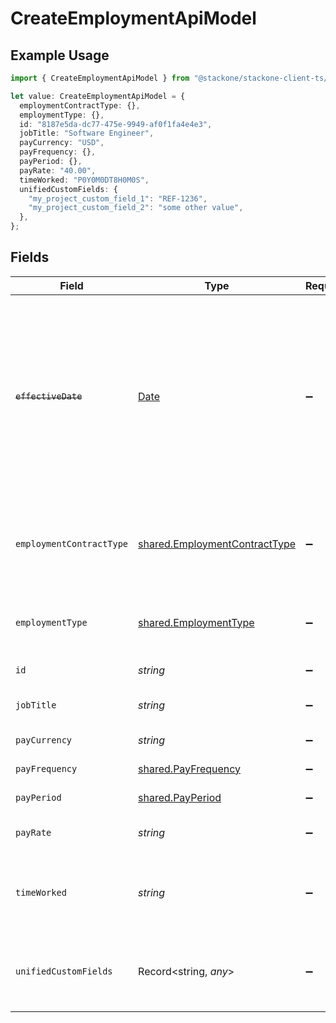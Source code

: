 # CreateEmploymentApiModel

## Example Usage

```typescript
import { CreateEmploymentApiModel } from "@stackone/stackone-client-ts/sdk/models/shared";

let value: CreateEmploymentApiModel = {
  employmentContractType: {},
  employmentType: {},
  id: "8187e5da-dc77-475e-9949-af0f1fa4e4e3",
  jobTitle: "Software Engineer",
  payCurrency: "USD",
  payFrequency: {},
  payPeriod: {},
  payRate: "40.00",
  timeWorked: "P0Y0M0DT8H0M0S",
  unifiedCustomFields: {
    "my_project_custom_field_1": "REF-1236",
    "my_project_custom_field_2": "some other value",
  },
};
```

## Fields

| Field                                                                                                                                                                  | Type                                                                                                                                                                   | Required                                                                                                                                                               | Description                                                                                                                                                            | Example                                                                                                                                                                |
| ---------------------------------------------------------------------------------------------------------------------------------------------------------------------- | ---------------------------------------------------------------------------------------------------------------------------------------------------------------------- | ---------------------------------------------------------------------------------------------------------------------------------------------------------------------- | ---------------------------------------------------------------------------------------------------------------------------------------------------------------------- | ---------------------------------------------------------------------------------------------------------------------------------------------------------------------- |
| ~~`effectiveDate`~~                                                                                                                                                    | [Date](https://developer.mozilla.org/en-US/docs/Web/JavaScript/Reference/Global_Objects/Date)                                                                          | :heavy_minus_sign:                                                                                                                                                     | : warning: ** DEPRECATED **: This will be removed in a future release, please migrate away from it as soon as possible.<br/><br/>The effective date of the employment contract | 2021-01-01T01:01:01.000Z                                                                                                                                               |
| `employmentContractType`                                                                                                                                               | [shared.EmploymentContractType](../../../sdk/models/shared/employmentcontracttype.md)                                                                                  | :heavy_minus_sign:                                                                                                                                                     | The employment work schedule type (e.g., full-time, part-time)                                                                                                         | full_time                                                                                                                                                              |
| `employmentType`                                                                                                                                                       | [shared.EmploymentType](../../../sdk/models/shared/employmenttype.md)                                                                                                  | :heavy_minus_sign:                                                                                                                                                     | The type of employment (e.g., contractor, permanent)                                                                                                                   | permanent                                                                                                                                                              |
| `id`                                                                                                                                                                   | *string*                                                                                                                                                               | :heavy_minus_sign:                                                                                                                                                     | Unique identifier                                                                                                                                                      | 8187e5da-dc77-475e-9949-af0f1fa4e4e3                                                                                                                                   |
| `jobTitle`                                                                                                                                                             | *string*                                                                                                                                                               | :heavy_minus_sign:                                                                                                                                                     | The job title of the employee                                                                                                                                          | Software Engineer                                                                                                                                                      |
| `payCurrency`                                                                                                                                                          | *string*                                                                                                                                                               | :heavy_minus_sign:                                                                                                                                                     | The currency used for pay                                                                                                                                              | USD                                                                                                                                                                    |
| `payFrequency`                                                                                                                                                         | [shared.PayFrequency](../../../sdk/models/shared/payfrequency.md)                                                                                                      | :heavy_minus_sign:                                                                                                                                                     | The pay frequency                                                                                                                                                      | hourly                                                                                                                                                                 |
| `payPeriod`                                                                                                                                                            | [shared.PayPeriod](../../../sdk/models/shared/payperiod.md)                                                                                                            | :heavy_minus_sign:                                                                                                                                                     | The pay period                                                                                                                                                         | monthly                                                                                                                                                                |
| `payRate`                                                                                                                                                              | *string*                                                                                                                                                               | :heavy_minus_sign:                                                                                                                                                     | The pay rate for the employee                                                                                                                                          | 40.00                                                                                                                                                                  |
| `timeWorked`                                                                                                                                                           | *string*                                                                                                                                                               | :heavy_minus_sign:                                                                                                                                                     | The time worked for the employee in ISO 8601 duration format                                                                                                           | P0Y0M0DT8H0M0S                                                                                                                                                         |
| `unifiedCustomFields`                                                                                                                                                  | Record<string, *any*>                                                                                                                                                  | :heavy_minus_sign:                                                                                                                                                     | Custom Unified Fields configured in your StackOne project                                                                                                              | {<br/>"my_project_custom_field_1": "REF-1236",<br/>"my_project_custom_field_2": "some other value"<br/>}                                                               |